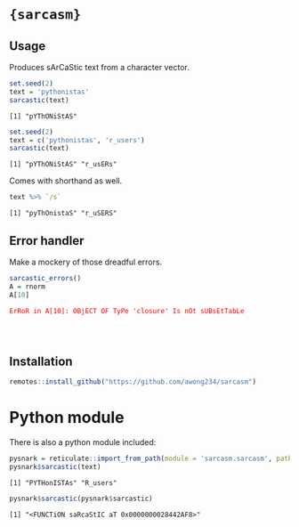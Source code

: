 
# `{sarcasm}`

## Usage

Produces sArCaStic text from a character vector.

``` r
set.seed(2)
text = 'pythonistas'
sarcastic(text)
```

    [1] "pYThONiStAS"

``` r
set.seed(2)
text = c('pythonistas', 'r_users')
sarcastic(text)
```

``` 
[1] "pYThONiStAS" "r_usERs"    
```

Comes with shorthand as well.

``` r
text %>% `/s`
```

``` 
[1] "pyThOnistaS" "r_uSERS"    
```

## Error handler

Make a mockery of those dreadful errors.

``` r
sarcastic_errors()
A = rnorm
A[10]
```

<pre><code><span style='color: red;'>ErRoR in A[10]: OBjECT OF TyPe 'closure' Is nOt sUBsEtTabLe
<span></pre>

</code>

## Installation

``` r
remotes::install_github("https://github.com/awong234/sarcasm")
```

# Python module

There is also a python module included:

``` r
pysnark = reticulate::import_from_path(module = 'sarcasm.sarcasm', path = 'pysnark/')
pysnark$sarcastic(text)
```

``` 
[1] "PYTHonISTAs" "R_users"    
```

``` r
pysnark$sarcastic(pysnark$sarcastic)
```

    [1] "<FUNCTiON saRcaStIC aT 0x0000000028442AF8>"
